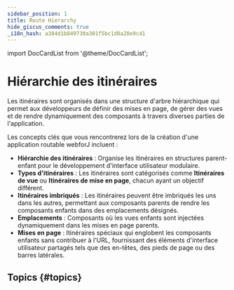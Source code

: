 ```yaml
---
sidebar_position: 1
title: Route Hierarchy
hide_giscus_comments: true
_i18n_hash: a384d1b849730a301f5bc1d0a20e9c41
---
```

<!-- vale off -->
import DocCardList from '@theme/DocCardList';

<!-- vale on -->

# Hiérarchie des itinéraires

Les itinéraires sont organisés dans une structure d'arbre hiérarchique qui permet aux développeurs de définir des mises en page, de gérer des vues et de rendre dynamiquement des composants à travers diverses parties de l'application.

Les concepts clés que vous rencontrerez lors de la création d'une application routable webforJ incluent :

- **Hiérarchie des itinéraires** : Organise les itinéraires en structures parent-enfant pour le développement d'interface utilisateur modulaire.
- **Types d'itinéraires** : Les itinéraires sont catégorisés comme **Itinéraires de vue** ou **Itinéraires de mise en page**, chacun ayant un objectif différent.
- **Itinéraires imbriqués** : Les itinéraires peuvent être imbriqués les uns dans les autres, permettant aux composants parents de rendre les composants enfants dans des emplacements désignés.
- **Emplacements** : Composants où les vues enfants sont injectées dynamiquement dans les mises en page parents.
- **Mises en page** : Itinéraires spéciaux qui englobent les composants enfants sans contribuer à l'URL, fournissant des éléments d'interface utilisateur partagés tels que des en-têtes, des pieds de page ou des barres latérales.

## Topics {#topics}

<DocCardList className="topics-section" />
